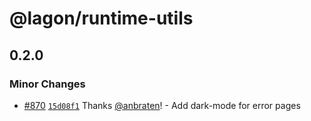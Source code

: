 # @lagon/runtime-utils

## 0.2.0

### Minor Changes

- [#870](https://github.com/lagonapp/lagon/pull/870) [`15d08f1`](https://github.com/lagonapp/lagon/commit/15d08f1bb08b641aaac78fef8ab8a61cf8d6e177) Thanks [@anbraten](https://github.com/anbraten)! - Add dark-mode for error pages
